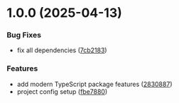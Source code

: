 # 1.0.0 (2025-04-13)


### Bug Fixes

* fix all dependencies ([7cb2183](https://github.com/imgarylai/ts-package-starter/commit/7cb2183cb474cfb6294479c0c7240e7516ec0ac0))


### Features

* add modern TypeScript package features ([2830887](https://github.com/imgarylai/ts-package-starter/commit/28308877c4a6b1c4e82872c43f5da899a753d496))
* project config setup ([fbe7880](https://github.com/imgarylai/ts-package-starter/commit/fbe78801702880b08b0a38736f9b30d6c4c8c000))
